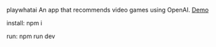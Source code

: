 playwhatai
An app that recommends video games using OpenAI. [Demo](https://playwhatai.vercel.app/)

install:
npm i

run:
npm run dev
